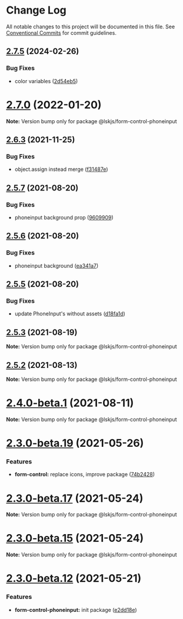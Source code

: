 # Change Log

All notable changes to this project will be documented in this file.
See [Conventional Commits](https://conventionalcommits.org) for commit guidelines.

## [2.7.5](https://github.com/lskjs/ux/compare/v2.7.4...v2.7.5) (2024-02-26)


### Bug Fixes

* color variables ([2d54eb5](https://github.com/lskjs/ux/commit/2d54eb567dd50825cdd54768ff24af366f74c2fa))





# [2.7.0](https://github.com/lskjs/ux/compare/v2.6.5...v2.7.0) (2022-01-20)

**Note:** Version bump only for package @lskjs/form-control-phoneinput





## [2.6.3](https://github.com/lskjs/ux/compare/v2.6.2...v2.6.3) (2021-11-25)


### Bug Fixes

* object.assign instead merge ([f31487e](https://github.com/lskjs/ux/commit/f31487e8a408488c21a378371adfdd5267788c70))





## [2.5.7](https://github.com/lskjs/ux/compare/v2.5.6...v2.5.7) (2021-08-20)


### Bug Fixes

* phoneinput background prop ([9609909](https://github.com/lskjs/ux/commit/9609909a5d6016f6463a814149708411a8eaa54b))





## [2.5.6](https://github.com/lskjs/ux/compare/v2.5.5...v2.5.6) (2021-08-20)


### Bug Fixes

* phoneinput background ([ea341a7](https://github.com/lskjs/ux/commit/ea341a7286ee4f813ad56e2fe0561b960960e521))





## [2.5.5](https://github.com/lskjs/ux/compare/v2.5.4...v2.5.5) (2021-08-20)


### Bug Fixes

* update PhoneInput's without assets ([d18fa1d](https://github.com/lskjs/ux/commit/d18fa1d7ea4db6dbbfc18044f9d4c71fea4b19c8))





## [2.5.3](https://github.com/lskjs/ux/compare/v2.5.2...v2.5.3) (2021-08-19)

**Note:** Version bump only for package @lskjs/form-control-phoneinput





## [2.5.2](https://github.com/lskjs/ux/compare/v2.5.1...v2.5.2) (2021-08-13)

**Note:** Version bump only for package @lskjs/form-control-phoneinput





# [2.4.0-beta.1](https://github.com/lskjs/ux/compare/v2.3.0-beta.29...v2.4.0-beta.1) (2021-08-11)

**Note:** Version bump only for package @lskjs/form-control-phoneinput





# [2.3.0-beta.19](https://github.com/lskjs/ux/tree/master/packages/form-control-phoneinput/compare/v2.3.0-beta.18...v2.3.0-beta.19) (2021-05-26)


### Features

* **form-control:** replace icons, improve package ([74b2428](https://github.com/lskjs/ux/tree/master/packages/form-control-phoneinput/commit/74b2428eebd5b103ed9ed4fd93fbf3361a534d06))





# [2.3.0-beta.17](https://github.com/lskjs/ux/tree/master/packages/form-control-phoneinput/compare/v2.3.0-beta.15...v2.3.0-beta.17) (2021-05-24)

**Note:** Version bump only for package @lskjs/form-control-phoneinput





# [2.3.0-beta.15](https://github.com/lskjs/ux/tree/master/packages/form-control-phoneinput/compare/v2.3.0-beta.13...v2.3.0-beta.15) (2021-05-24)

**Note:** Version bump only for package @lskjs/form-control-phoneinput





# [2.3.0-beta.12](https://github.com/lskjs/ux/tree/master/packages/form-control-phoneinput/compare/v2.3.0-beta.12...v2.3.0-beta.12) (2021-05-21)


### Features

* **form-control-phoneinput:** init package ([e2dd18e](https://github.com/lskjs/ux/tree/master/packages/form-control-phoneinput/commit/e2dd18e660940f8c4e9d2c07d7b0734d9b886c0d))
